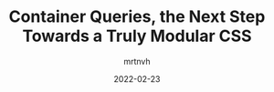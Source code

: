 ---
author: mrtnvh
date: 2022-02-23
publisher: frontend_love
tags:
  - videos
  - css
  - container-queries
target_url: https://www.youtube.com/watch?v=A2dMca3WrJE
title: Container Queries, the Next Step Towards a Truly Modular CSS
---